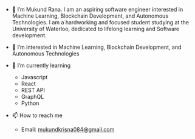 - 👋 I’m Mukund Rana. I am an aspiring software engineer interested in Machine Learning, Blockchain Development, and Autonomous Technologies. I am a hardworking and focused student studying at the University of Waterloo, dedicated to lifelong learning and Software development. 

- 👀 I’m interested in Machine Learning, Blockchain Development, and Autonomous Technologies
- 🌱 I’m currently learning 
  - Javascript
  - React
  - REST API
  - GraphQL
  - Python 
- 📫 How to reach me
  - Email: mukundkrisna084@gmail.com

<!---
mukund084/mukund084 is a ✨ special ✨ repository because its `README.md` (this file) appears on your GitHub profile.
You can click the Preview link to take a look at your changes.
--->
